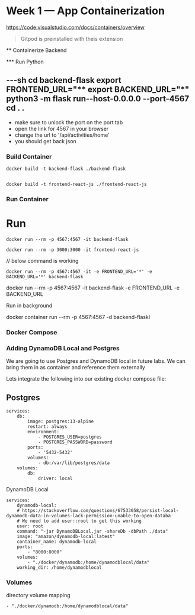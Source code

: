 # Week 1 — App Containerization

https://code.visualstudio.com/docs/containers/overview

> Gitpod is preinstalled with theis extension

** Containerize Backend

*** Run Python

---sh
cd backend-flask
export FRONTEND_URL="**
export BACKEND_URL="*"
python3 -m flask run--host-0.0.0.0 --port-4567
cd . .
---

- make sure to unlock the port on the port tab
- open the link for 4567 in your browser
- change the url to '/api/activities/home'
- you should get back json



### Build Container

```
docker build -t backend-flask ./backend-flask


docker build -t frontend-react-js ./frontend-react-js
```

### Run Container

# Run 

```
docker run --rm -p 4567:4567 -it backend-flask

docker run --rm -p 3000:3000 -it frontend-react-js
```


// below command is working
```
docker run --rm -p 4567:4567 -it -e FRONTEND_URL='*' -e BACKEND_URL='*' backend-flask
```

docker run --rm -p 4567:4567 -it backend-flask -e FRONTEND_URL -e BACKEND_URL

Run in background

docker container run --rm -p 4567:4567 -d backend-flaskl


### Docker Compose


### Adding DynamoDB Local and Postgres

We are going to use Postgres and DynamoDB local in future labs. We can bring them in as container and reference them externally

Lets integrate the following into our existing docker compose file:

## Postgres

```
services:
    db:
        image: postgres:13-alpine
        restart: always
        environment:
            - POSTGRES_USER=postgres
            - POSTGRES_PASSWORD=password
        ports:
            - '5432-5432'
        volumes:
            - db:/var/lib/postgres/data
    volumes:
        db:
            driver: local
```

DynamoDB Local

```
services:
    dynamodb-local:
    # https://stackoverflow.com/questions/67533058/persist-local-dynamodb-data-in-volumes-lack-permission-unable-to-open-databa
    # We need to add user::root to get this working
    user: root
    command: "-jar DynamoDBLocal.jar -shareDb -dbPath ./data"
    image: "amazon/dynamodb-local:latest"
    container_name: dynamodb-local
    ports:
        - "8000:8000"
    volumes:
        - "./docker/dynamodb:/home/dynamodblocal/data"
    working_dir: /home/dynamodblocal
```

### Volumes

directory volume mapping

```
- "./docker/dynamodb:/home/dynamodblocal/data"
